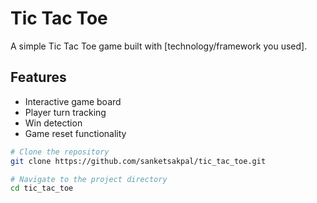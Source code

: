 # Tic Tac Toe

A simple Tic Tac Toe game built with [technology/framework you used].

## Features

- Interactive game board
- Player turn tracking
- Win detection
- Game reset functionality

```bash
# Clone the repository
git clone https://github.com/sanketsakpal/tic_tac_toe.git

# Navigate to the project directory
cd tic_tac_toe

```

